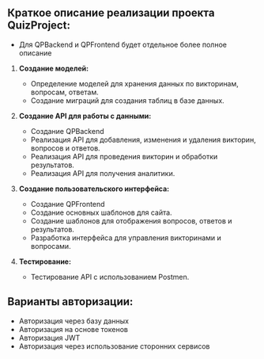 
Краткое описание реализации проекта QuizProject:
-
- Для QPBackend и QPFrontend будет отдельное более полное описание

1. **Создание моделей:**
   - Определение моделей для хранения данных по викторинам, вопросам, ответам.
   - Создание миграций для создания таблиц в базе данных.

2. **Создание API для работы с данными:**
   - Создание QPBackend
   - Реализация API для добавления, изменения и удаления викторин, вопросов и ответов.
   - Реализация API для проведения викторин и обработки результатов.
   - Реализация API для получения аналитики.

3. **Создание пользовательского интерфейса:**
   - Создание QPFrontend
   - Создание основных шаблонов для сайта.
   - Создание шаблонов для отображения вопросов, ответов и результатов.
   - Разработка интерфейса для управления викторинами и вопросами.

4. **Тестирование:**
   - Тестирование API с использованием Postmen.

Варианты авторизации:
-
- Авторизация через базу данных
- Авторизация на основе токенов
- Авторизация JWT
- Авторизация через использование сторонних сервисов
